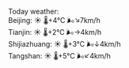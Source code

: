 Today weather:  
Beijing: ☀️   🌡️+4°C 🌬️↘7km/h  
Tianjin: ☀️   🌡️+2°C 🌬️→4km/h  
Shijiazhuang: ☀️   🌡️+3°C 🌬️↓4km/h  
Tangshan: ☀️   🌡️+5°C 🌬️↙4km/h  

